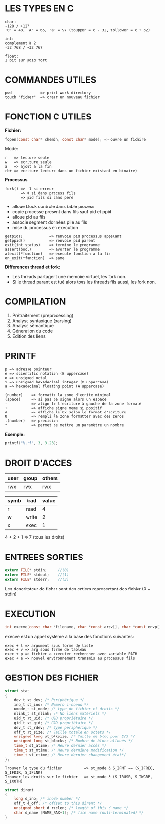 # LES TYPES EN C

```
char:
-128 / +127
'0' = 48, 'A' = 65, 'a' = 97 (toupper = c - 32, tollower = c + 32)

int:
complement à 2
-32 768 / +32 767

float:
1 bit sur poid fort
```
# COMMANDES UTILES

```
pwd             => print work directory
touch "ficher"  => creer un nouveau fichier
```

# FONCTION C UTILES

**Fichier:**
```c
fopen(const char* chemin, const char* mode); => ouvre un fichire 
```
Mode:
```
r 	=> lecture seule
w 	=> ecriture seule
a 	=> ajout a la fin
rb+	=> ecriture lecture dans un fichier existant en binaire)
```
**Processus:**

```
fork() => -1 si erreur 
       => 0 si dans process fils
       => pid fils si dans pere
```

- alloue block controle dans table process
- copie processe present dans fils sauf pid et ppid
- alloue pid au fils
- associe segment données pile au fils
- mise du processus en execution

```
getpid()            => renvoie pid processus appelant
getppid()           => renvoie pid parent
exit(int status)    => termine le programme
assert(bool)        => avorter le programme
atexit(*function)   => execute fonction a la fin
on_exit(*function)  => same
```

**Differences thread et fork:**

- Les threads partagent une memoire virtuel, les fork non.
- Si le thread parant est tué alors tous les threads fils aussi, les fork non.

# COMPILATION

1. Prétraitement (preprocessing)
2. Analyse syntaxique (parsing)
3. Analyse sémantique
4. Géneration du code
5. Edition des liens

# PRINTF

```
p => adresse pointeur 
e => scientific notation (E uppercase)
o => unsigned octal
x => unsigned hexadecimal integer (X uppercase)
a => hexadecimal floating point (A uppercase)

(number)    => formatte la zone d'ecrite minimal
(space)     => si pas de signe alors un espace
-           => align le l'ecriture à gauche de la zone formaté
+           => affiche signe meme si positif
#           => affiche le 0x selon le format d'ecriture
0           => rempli la zone formatter avec des zeros
.(number)   => precision
*           => permet de mettre un paramètre un nombre 
```
**Exemple:**
```c
printf("%.*f", 3, 3.23);
```

# DROIT D'ACCES

| user | group | others |
|------|-------|--------|
| rwx  | rwx   | rwx    |

| symb | trad  | value |
|------|-------|-------|
| r    | read  | 4     |
| w    | write | 2     |
| x    | exec  | 1     |

4 + 2 + 1 => 7 (tous les droits)

# ENTREES SORTIES

```c
extern FILE* stdin; 	//(0)
extern FILE* stdout; 	//(1)
extern FILE* stderr; 	//(3)
```

Les descritpteur de ficher sont des entiers representant des fichier (0 = stdin)

# EXECUTION

```c
int execve(const char *filename, char *const argv[], char *const envp[]); 
```
execve est un appel système à la base des fonctions suivantes:

```
exec + l => argument sous forme de liste
exec + v => arg sous forme de tableau
exec + p => fichier a executer rechercher avec variable PATH
exec + e => nouvel environnement transmis au processus fils
```

# GESTION DES FICHIER

```c
struct stat
{
	dev_t st_dev; /* Périphérique */
	ino_t st_ino; /* Numéro i-noeud */
	umode_t st_mode; /* type de fichier et droits */
	nlink_t st_nlink; /* Nb liens matériels */
	uid_t st_uid; /* UID propriétaire */
	gid_t st_gid; /* GID propriétaire */
	dev_t st_rdev; /* Type périphérique */
	off_t st_size; /* Taille totale en octets */
	unsigned long st_blksize; /* Taille de bloc pour E/S */
	unsigned long st_blocks; /* Nombre de blocs alloués */
	time_t st_atime; /* Heure dernier accès */
	time_t st_mtime; /* Heure dernière modification */
	time_t st_ctime; /* Heure dernier changement état*/
};
```
```
Trouver le type du fichier          => st_mode & S_IFMT == (S_IFREG, S_IFDIR, S_IFLNK)
Trouver les droits sur le fichier   => st_mode & (S_IRUSR, S_IWGRP, S_IXOTH) 
```

```c
struct dirent
{
	long d_ino; /* inode number */
	off_t d_off; /* offset to this dirent */
	unsigned short d_reclen; /* length of this d_name */
	char d_name [NAME_MAX+1]; /* file name (null-terminated) */
}
```